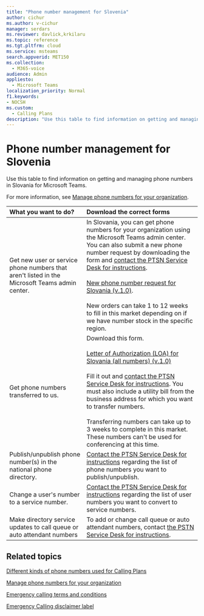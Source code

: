 ```yaml
---
title: "Phone number management for Slovenia"
author: cichur
ms.author: v-cichur
manager: serdars
ms.reviewer: davlick,krkilaru
ms.topic: reference
ms.tgt.pltfrm: cloud
ms.service: msteams
search.appverid: MET150
ms.collection: 
  - M365-voice
audience: Admin
appliesto: 
  - Microsoft Teams
localization_priority: Normal
f1.keywords:
- NOCSH
ms.custom: 
  - Calling Plans
description: "Use this table to find information on getting and managing phone numbers in Slovenia for Microsoft Teams."
---
```


# Phone number management for Slovenia

Use this table to find information on getting and managing phone numbers in Slovania for Microsoft Teams.
  
For more information, see [Manage phone numbers for your organization](manage-phone-numbers-for-your-organization.md).
  
|**What you want to do?**|**Download the correct forms**|
|:-----|:-----|
|Get new user or service phone numbers that aren't listed in the Microsoft Teams admin center. |In Slovania, you can get phone numbers for your organization using the Microsoft Teams admin center. You can also submit a new phone number request by downloading the form and [contact the PTSN Service Desk for instructions](contact-pstn-service-desk.md).<br/><br/>[New phone number request for Slovania (v.1.0)](<https://download.microsoft.com/download/4/7/4/474b116f-3129-41ed-9a66-28f32c10a97d/New phone number request for Slovenia (v.1.0) (en-us).pdf>). <br/><br/>New orders can take 1 to 12 weeks to fill in this market depending on if we have number stock in the specific region. |
|Get phone numbers transferred to us. | Download this form. <br/><br/>[Letter of Authorization (LOA) for Slovania (all numbers) (v.1.0)](<https://download.microsoft.com/download/8/b/7/8b7aad7f-a31a-4b27-bfbf-2cf103441bee/Slovenia LOA.pdf>)<br/><br/>Fill it out and [contact the PTSN Service Desk for instructions](contact-pstn-service-desk.md). You must also include a utility bill from the business address for which you want to transfer numbers.<br/><br/>Transferring numbers can take up to 3 weeks to complete in this market. These numbers can't be used for conferencing at this time.|
|Publish/unpublish phone number(s) in the national phone directory.  <br/> |[Contact the PTSN Service Desk for instructions](contact-pstn-service-desk.md) regarding the list of phone numbers you want to publish/unpublish. <br/> |
|Change a user's number to a service number.  <br/> |[Contact the PTSN Service Desk for instructions](contact-pstn-service-desk.md) regarding the list of user numbers you want to convert to service numbers. <br/> |
|Make directory service updates to call queue or auto attendant numbers|To add or change call queue or auto attendant numbers, contact [the PSTN Service Desk for instructions](contact-pstn-service-desk.md). |
   
## Related topics

[Different kinds of phone numbers used for Calling Plans](../different-kinds-of-phone-numbers-used-for-calling-plans.md)

[Manage phone numbers for your organization](manage-phone-numbers-for-your-organization.md)

[Emergency calling terms and conditions](../emergency-calling-terms-and-conditions.md)
  
[Emergency Calling disclaimer label](https://download.microsoft.com/download/a/8/0/a807c43d-2177-4fe0-8732-86b3784ae6e5/emergency-calling-label-(en-us)-(v.1.0).zip)
